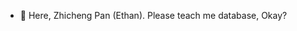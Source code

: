 - 👋 Here, Zhicheng Pan (Ethan). Please teach me database, Okay?

<!---
lroethan/lroethan is a ✨ special ✨ repository because its `README.md` (this file) appears on your GitHub profile.
You can click the Preview link to take a look at your changes.
--->
